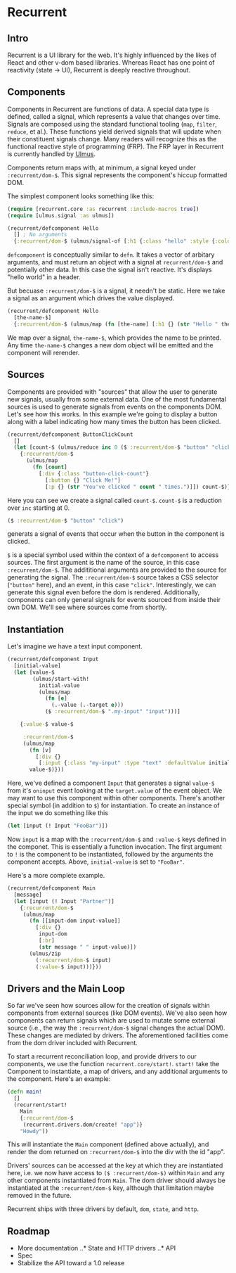 # Recurrent

## Intro

Recurrent is a UI library for the web.  It's highly influenced by the likes of React and other v-dom based libraries.  Whereas React has one point of reactivity (state -> UI), Recurrent is deeply reactive throughout.

## Components

Components in Recurrent are functions of data.  A special data type is defined, called a signal, which represents a value that changes over time.  Signals are composed using the standard functional tooling (`map`, `filter`, `reduce`, et al.).  These functions yield derived signals that will update when their constituent signals change.  Many readers will recognize this as the functional reactive style of programming (FRP).  The FRP layer in Recurrent is currently handled by [Ulmus](https://github.com/jeremykross/ulmus).

Components return maps with, at minimum, a signal keyed under `:recurrent/dom-$`.  This signal represents the component's hiccup formatted DOM.

The simplest component looks something like this:

```clojure
(require [recurrent.core :as recurrent :include-macros true])
(require [ulmus.signal :as ulmus])

(recurrent/defcomponent Hello
  [] ; No arguments
  {:recurrent/dom-$ (ulmus/signal-of [:h1 {:class "hello" :style {:color "green"}} "Hello World"])})
```

`defcomponent` is conceptually similar to `defn`.  It takes a vector of arbitary arguments, and must return an object with a signal at `recurrent/dom-$` and potentially other data.  In this case the signal isn't reactive.  It's displays "hello world" in a header.

But becuase `:recurrent/dom-$` is a signal, it needn't be static.  Here we take a signal as an argument which drives the value displayed.

```clojure
(recurrent/defcomponent Hello
  [the-name-$]
  {:recurrent/dom-$ (ulmus/map (fn [the-name] [:h1 {} (str "Hello " the-name)]) the-name-$)})
```

We map over a signal, `the-name-$`, which provides the name to be printed.  Any time `the-name-$` changes a new dom object will be emitted and the component will rerender. 

## Sources

Components are provided with "sources" that allow the user to generate new signals, usually from some external data.  One of the most fundamental sources is used to generate signals from events on the components DOM.  Let's see how this works.  In this example we're going to display a button along with a label indicating how many times the button has been clicked.

```clojure
(recurrent/defcomponent ButtonClickCount
  []
  (let [count-$ (ulmus/reduce inc 0 ($ :recurrent/dom-$ "button" "click"))]
    {:recurrent/dom-$
      (ulmus/map
        (fn [count]
          [:div {:class "button-click-count"}
            [:button {} "Click Me!"]
            [:p {} (str "You've clicked " count " times.")]]) count-$)}))
```

Here you can see we create a signal called `count-$`.  `count-$` is a reduction over `inc` starting at 0.

```clojure
($ :recurrent/dom-$ "button" "click")
```

generats a signal of events that occur when the button in the component is clicked.

`$` is a special symbol used within the context of a `defcomponent` to access sources.  The first argument is the name of the source, in this case `:recurrent/dom-$`.  The addititional arguments are provided to the source for generating the signal.  The `:recurrent/dom-$` source takes a CSS selector (`"button"` here), and an event, in this case `"click"`.  Interestingly, we can generate this signal even before the dom is rendered.  Additionally, components can only general signals for events sourced from inside their own DOM.  We'll see where sources come from shortly.

## Instantiation

Let's imagine we have a text input component.

```clojure
(recurrent/defcomponent Input
  [initial-value]
  (let [value-$ 
        (ulmus/start-with!
          initial-value
          (ulmus/map
            (fn [e] 
              (.-value (.-target e)))
            ($ :recurrent/dom-$ ".my-input" "input")))]

    {:value-$ value-$

     :recurrent/dom-$
     (ulmus/map
       (fn [v] 
         [:div {}
          [:input {:class "my-input" :type "text" :defaultValue initial-value}]])
       value-$)}))
```

Here, we've defined a component `Input` that generates a signal `value-$` from it's `oninput` event looking at the `target.value` of the event object.  We may want to use this component within other components.  There's another special symbol (in addition to `$`) for instantiation.  To create an instance of the input we do something like this

```clojure
(let [input (! Input "FooBar")])
```

Now `input` is a map with the `:recurrent/dom-$` and `:value-$` keys defined in the componet.  This is essentially a function invocation.  The first argument to `!` is the component to be instantiated, followed by the arguments the component accepts.  Above, `initial-value` is set to `"FooBar"`.

Here's a more complete example.

```clojure
(recurrent/defcomponent Main
  [message]
  (let [input (! Input "Partner")]
    {:recurrent/dom-$
     (ulmus/map
       (fn [[input-dom input-value]]
         [:div {}
          input-dom
          [:br]
          (str message " " input-value)])
       (ulmus/zip
         (:recurrent/dom-$ input)
         (:value-$ input)))}))
```

## Drivers and the Main Loop

So far we've seen how sources allow for the creation of signals within components from external sources (like DOM events).  We've also seen how components can return signals which are used to mutate some external source (i.e., the way the `:recurrent/dom-$` signal changes the actual DOM).  These changes are mediated by drivers.  The aforementioned facilities come from the dom driver included with Recurrent.

To start a recurrent reconciliation loop, and provide drivers to our components, we use the function `recurrent.core/start!`.  `start!` take the Component to instantiate, a map of drivers, and any additional arguments to the component.  Here's an example:

```clojure
(defn main!
  []
  (recurrent/start!
    Main
    {:recurrent/dom-$
     (recurrent.drivers.dom/create! "app")}
    "Howdy"))
```

This will instantiate the `Main` component (defined above actually), and render the dom returned on `:recurrent/dom-$` into the div with the id "app". 

Drivers' sources can be accessed at the key at which they are instantiated here, i.e. we now have access to `($ :recurrent/dom-$)` within `Main` and any other components instantiated from `Main`.  The dom driver should always be instantiated at the `:recurrent/dom-$` key, although that limitation maybe removed in the future.

Recurrent ships with three drivers by default, `dom`, `state`, and `http`.


## Roadmap

* More documentation
..* State and HTTP drivers
..* API  
* Spec
* Stabilize the API toward a 1.0 release
